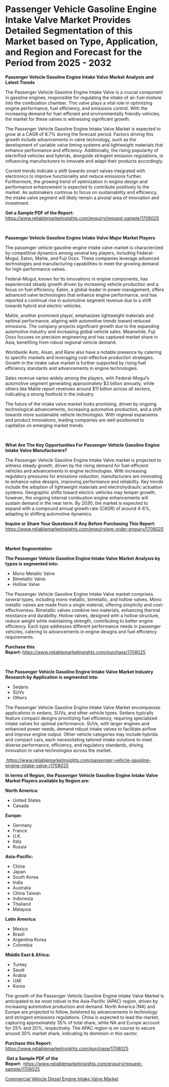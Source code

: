 <p><h1>Passenger Vehicle Gasoline Engine Intake Valve Market Provides Detailed Segmentation of this Market based on Type, Application, and Region and Forecast for the Period from 2025 - 2032</h1></p><p><strong>Passenger Vehicle Gasoline Engine Intake Valve Market Analysis and Latest Trends</strong></p>
<p><p>The Passenger Vehicle Gasoline Engine Intake Valve is a crucial component in gasoline engines, responsible for regulating the intake of air-fuel mixture into the combustion chamber. This valve plays a vital role in optimizing engine performance, fuel efficiency, and emissions control. With the increasing demand for fuel-efficient and environmentally friendly vehicles, the market for these valves is witnessing significant growth.</p><p>The Passenger Vehicle Gasoline Engine Intake Valve Market is expected to grow at a CAGR of 8.7% during the forecast period. Factors driving this growth include advancements in valve technology, such as the development of variable valve timing systems and lightweight materials that enhance performance and efficiency. Additionally, the rising popularity of electrified vehicles and hybrids, alongside stringent emission regulations, is influencing manufacturers to innovate and adapt their products accordingly.</p><p>Current trends indicate a shift towards smart valves integrated with electronics to improve functionality and reduce emissions further. Furthermore, the growing trend of optimization in engine design and performance enhancement is expected to contribute positively to the market. As automakers continue to focus on sustainability and efficiency, the intake valve segment will likely remain a pivotal area of innovation and investment.</p></p>
<p><strong>Get a Sample PDF of the Report:&nbsp;</strong> <a href="https://www.reliablemarketinsights.com/enquiry/request-sample/1708025?utm_campaign=2117&utm_medium=2&utm_source=Github&utm_content=ia&utm_term=25032025&utm_id=passenger-vehicle-gasoline-engine-intake-valve">https://www.reliablemarketinsights.com/enquiry/request-sample/1708025</a></p>
<p>&nbsp;</p>
<p><strong>Passenger Vehicle Gasoline Engine Intake Valve Major Market Players</strong></p>
<p><p>The passenger vehicle gasoline engine intake valve market is characterized by competitive dynamics among several key players, including Federal-Mogul, Eaton, Mahle, and Fuji Oozx. These companies leverage advanced technologies and manufacturing capabilities to meet the growing demand for high-performance valves.</p><p>Federal-Mogul, known for its innovations in engine components, has experienced steady growth driven by increasing vehicle production and a focus on fuel efficiency. Eaton, a global leader in power management, offers advanced valve technologies that enhance engine performance, and has reported a continual rise in automotive segment revenue due to a shift towards hybrid and electric vehicles.</p><p>Mahle, another prominent player, emphasizes lightweight materials and optimal performance, aligning with automotive trends toward reduced emissions. The company projects significant growth due to the expanding automotive industry and increasing global vehicle sales. Meanwhile, Fuji Oozx focuses on precision engineering and has captured market share in Asia, benefiting from robust regional vehicle demand.</p><p>Worldwide Auto, Aisan, and Rane also have a notable presence by catering to specific markets and leveraging cost-effective production strategies. Growth in the intake valve market is further supported by rising fuel efficiency standards and advancements in engine technologies.</p><p>Sales revenue varies widely among the players, with Federal-Mogul’s automotive segment generating approximately $3 billion annually, while others like Mahle report revenues around $11 billion across all sectors, indicating a strong foothold in the industry.</p><p>The future of the intake valve market looks promising, driven by ongoing technological advancements, increasing automotive production, and a shift towards more sustainable vehicle technologies. With regional expansions and product innovations, leading companies are well-positioned to capitalize on emerging market trends.</p></p>
<p>&nbsp;</p>
<p><strong>What Are The Key Opportunities For Passenger Vehicle Gasoline Engine Intake Valve Manufacturers?</strong></p>
<p><p>The Passenger Vehicle Gasoline Engine Intake Valve market is projected to witness steady growth, driven by the rising demand for fuel-efficient vehicles and advancements in engine technologies. With increasing regulatory pressures for emissions reduction, manufacturers are innovating to enhance valve designs, improving performance and reliability. Key trends include the adoption of lightweight materials and electrohydraulic actuation systems. Geographic shifts toward electric vehicles may temper growth; however, the ongoing internal combustion engine enhancements will sustain demand in the near term. By 2030, the market is expected to expand with a compound annual growth rate (CAGR) of around 4-6%, adapting to shifting automotive dynamics.</p></p>
<p><strong>Inquire or Share Your Questions If Any Before Purchasing This Report:</strong> <a href="https://www.reliablemarketinsights.com/enquiry/pre-order-enquiry/1708025?utm_campaign=2117&utm_medium=2&utm_source=Github&utm_content=ia&utm_term=25032025&utm_id=passenger-vehicle-gasoline-engine-intake-valve">https://www.reliablemarketinsights.com/enquiry/pre-order-enquiry/1708025</a></p>
<p>&nbsp;</p>
<p><strong>Market Segmentation</strong></p>
<p><strong>The Passenger Vehicle Gasoline Engine Intake Valve Market Analysis by types is segmented into:</strong></p>
<p><ul><li>Mono Metallic Valve</li><li>Bimetallic Valve</li><li>Hollow Valve</li></ul></p>
<p><p>The Passenger Vehicle Gasoline Engine Intake Valve market comprises several types, including mono metallic, bimetallic, and hollow valves. Mono metallic valves are made from a single material, offering simplicity and cost-effectiveness. Bimetallic valves combine two materials, enhancing thermal resistance and durability. Hollow valves, designed with a hollow structure, reduce weight while maintaining strength, contributing to better engine efficiency. Each type addresses different performance needs in passenger vehicles, catering to advancements in engine designs and fuel efficiency requirements.</p></p>
<p><strong>Purchase this Report:&nbsp;</strong><a href="https://www.reliablemarketinsights.com/purchase/1708025?utm_campaign=2117&utm_medium=2&utm_source=Github&utm_content=ia&utm_term=25032025&utm_id=passenger-vehicle-gasoline-engine-intake-valve">https://www.reliablemarketinsights.com/purchase/1708025</a></p>
<p>&nbsp;</p>
<p><strong>The Passenger Vehicle Gasoline Engine Intake Valve Market Industry Research by Application is segmented into:</strong></p>
<p><ul><li>Sedans</li><li>SUVs</li><li>Others</li></ul></p>
<p><p>The Passenger Vehicle Gasoline Engine Intake Valve Market encompasses applications in sedans, SUVs, and other vehicle types. Sedans typically feature compact designs prioritizing fuel efficiency, requiring specialized intake valves for optimal performance. SUVs, with larger engines and enhanced power needs, demand robust intake valves to facilitate airflow and improve engine output. Other vehicle categories may include hybrids and compact cars, each necessitating tailored intake solutions to meet diverse performance, efficiency, and regulatory standards, driving innovation in valve technologies across the market.</p></p>
<p><a href="https://www.reliablemarketinsights.com/passenger-vehicle-gasoline-engine-intake-valve-r1708025?utm_campaign=2117&utm_medium=2&utm_source=Github&utm_content=ia&utm_term=25032025&utm_id=passenger-vehicle-gasoline-engine-intake-valve">&nbsp;https://www.reliablemarketinsights.com/passenger-vehicle-gasoline-engine-intake-valve-r1708025</a></p>
<p><strong>In terms of Region, the Passenger Vehicle Gasoline Engine Intake Valve Market Players available by Region are:</strong></p>
<p>
    <p> <strong> North America: </strong>
        <ul>
            <li>United States</li>
            <li>Canada</li>
        </ul>
        </p> 
    <p> <strong> Europe: </strong>
        <ul>
            <li>Germany</li>
            <li>France</li>
            <li>U.K.</li>
            <li>Italy</li>
            <li>Russia</li>
        </ul>
        </p> 
    <p> <strong> Asia-Pacific: </strong>
        <ul>
            <li>China</li>
            <li>Japan</li>
            <li>South Korea</li>
            <li>India</li>
            <li>Australia</li>
            <li>China Taiwan</li>
            <li>Indonesia</li>
            <li>Thailand</li>
            <li>Malaysia</li>
        </ul>
        </p> 
    <p> <strong> Latin America: </strong>
        <ul>
            <li>Mexico</li>
            <li>Brazil</li>
            <li>Argentina Korea</li>
            <li>Colombia</li>
        </ul>
        </p> 
    <p> <strong> Middle East & Africa: </strong>
        <ul>
            <li>Turkey</li>
            <li>Saudi</li>
            <li>Arabia</li>
            <li>UAE</li>
            <li>Korea</li>
        </ul>
    </p>
    </p>
<p><p>The growth of the Passenger Vehicle Gasoline Engine Intake Valve Market is anticipated to be most robust in the Asia-Pacific (APAC) region, driven by increasing automotive production and demand. North America (NA) and Europe are projected to follow, bolstered by advancements in technology and stringent emissions regulations. China is expected to lead the market, capturing approximately 35% of total share, while NA and Europe account for 25% and 20%, respectively. The APAC region is on course to secure around 30% market share, indicating its dominion in this sector.</p></p>
<p><strong>Purchase this Report: </strong><a href="https://www.reliablemarketinsights.com/purchase/1708025?utm_campaign=2117&utm_medium=2&utm_source=Github&utm_content=ia&utm_term=25032025&utm_id=passenger-vehicle-gasoline-engine-intake-valve">https://www.reliablemarketinsights.com/purchase/1708025</a></p>
<p>&nbsp;<strong>Get a Sample PDF of the Report:&nbsp;&nbsp;</strong><a href="https://www.reliablemarketinsights.com/enquiry/request-sample/1708025?utm_campaign=2117&utm_medium=2&utm_source=Github&utm_content=ia&utm_term=25032025&utm_id=passenger-vehicle-gasoline-engine-intake-valve">https://www.reliablemarketinsights.com/enquiry/request-sample/1708025</a></p>
<p><strong></strong></p>
<p><p><a href="https://github.com/nathandecarvalho/Market-Research-Report-List-6/blob/main/commercial-vehicle-diesel-engine-intake-valve-market.md?utm_campaign=2117&utm_medium=2&utm_source=Github&utm_content=ia&utm_term=25032025&utm_id=passenger-vehicle-gasoline-engine-intake-valve">Commercial Vehicle Diesel Engine Intake Valve Market</a></p></p>